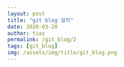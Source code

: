 ```yaml
---
layout: post
title: "git blog 설치"
date: 2020-03-20
author: tiaz
permalink: /git_blog/2
tags: [git_blog]
img: /assets/img/title/git_blog.png
---
```

